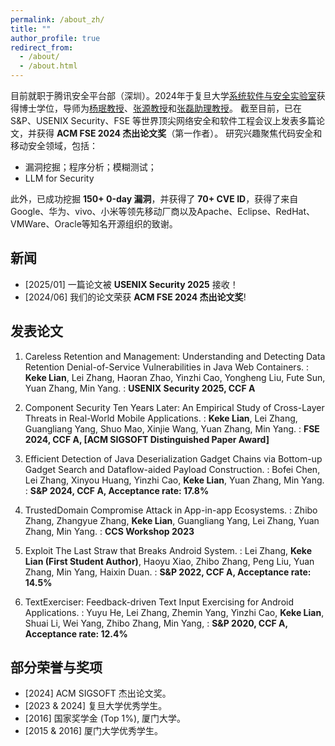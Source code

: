 ```yaml
---
permalink: /about_zh/
title: ""
author_profile: true
redirect_from: 
  - /about/
  - /about.html
---
```



目前就职于腾讯安全平台部（深圳）。2024年于复旦大学[系统软件与安全实验室](https://secsys.fudan.edu.cn/)获得博士学位，导师为[杨珉教授](https://secsys.fudan.edu.cn/members/faculty/ym/)、[张源教授](https://yuanxzhang.github.io/)和[张磊助理教授](https://zxlfd.github.io/)。
截至目前，已在 S&P、USENIX Security、FSE 等世界顶尖网络安全和软件工程会议上发表多篇论文，并获得 **ACM FSE 2024 杰出论文奖**（第一作者）。
研究兴趣聚焦代码安全和移动安全领域，包括：
* 漏洞挖掘；程序分析；模糊测试；
* LLM for Security

此外，已成功挖掘 **150+ 0-day 漏洞**，并获得了 **70+ CVE ID**，获得了来自Google、华为、vivo、小米等领先移动厂商以及Apache、Eclipse、RedHat、VMWare、Oracle等知名开源组织的致谢。


## 新闻
* [2025/01] 一篇论文被 **USENIX Security 2025** 接收！
* [2024/06] 我们的论文荣获 **ACM FSE 2024 杰出论文奖**!


## 发表论文

1. Careless Retention and Management: Understanding and Detecting Data Retention Denial-of-Service Vulnerabilities in Java Web Containers.
  :    **Keke Lian**, Lei Zhang, Haoran Zhao, Yinzhi Cao, Yongheng Liu, Fute Sun, Yuan Zhang, Min Yang.
  :    **USENIX Security 2025, CCF A**


1. Component Security Ten Years Later: An Empirical Study of Cross-Layer Threats in Real-World Mobile Applications.
  :    **Keke Lian**, Lei Zhang, Guangliang Yang, Shuo Mao, Xinjie Wang, Yuan Zhang, Min Yang.
  :    **FSE 2024, CCF A, [ACM SIGSOFT Distinguished Paper Award]**


1. Efficient Detection of Java Deserialization Gadget Chains via Bottom-up Gadget Search and Dataflow-aided Payload Construction.
  :    Bofei Chen, Lei Zhang, Xinyou Huang, Yinzhi Cao, **Keke Lian**, Yuan Zhang, Min Yang.
  :    **S&P 2024, CCF A, Acceptance rate: 17.8%**


3. TrustedDomain Compromise Attack in App-in-app Ecosystems.
  :    Zhibo Zhang, Zhangyue Zhang, **Keke Lian**, Guangliang Yang, Lei Zhang, Yuan Zhang, Min Yang.
  :    **CCS Workshop 2023**


4. Exploit The Last Straw that Breaks Android System.
  :    Lei Zhang, **Keke Lian (First Student Author)**, Haoyu Xiao, Zhibo Zhang, Peng Liu, Yuan Zhang, Min Yang, Haixin Duan.
  :    **S&P 2022, CCF A, Acceptance rate: 14.5%**


5. TextExerciser: Feedback-driven Text Input Exercising for Android Applications.
  :    Yuyu He, Lei Zhang, Zhemin Yang, Yinzhi Cao, **Keke Lian**, Shuai Li, Wei Yang, Zhibo Zhang, Min Yang,
  :    **S&P 2020, CCF A, Acceptance rate: 12.4%**




## 部分荣誉与奖项

* [2024] ACM SIGSOFT 杰出论文奖。
* [2023 & 2024] 复旦大学优秀学生。
* [2016] 国家奖学金 (Top 1%), 厦门大学。
* [2015 & 2016] 厦门大学优秀学生。